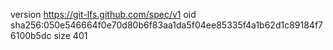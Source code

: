 version https://git-lfs.github.com/spec/v1
oid sha256:050e546664f0e70d80b6f83aa1da5f04ee85335f4a1b62d1c89184f76100b5dc
size 401
